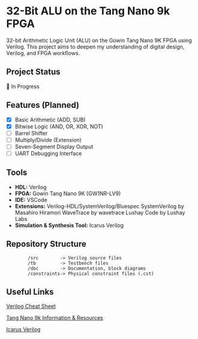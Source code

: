 # 32-Bit ALU on the Tang Nano 9k FPGA

32-bit Arithmetic Logic Unit (ALU) on the Gowin Tang Nano 9K FPGA using Verilog. This project aims to deepen my understanding of digital design, Verilog, and FPGA workflows.

## Project Status
🚧 In Progress

## Features (Planned)
- [x] Basic Arithmetic (ADD, SUB)
- [x] Bitwise Logic (AND, OR, XOR, NOT)
- [ ] Barrel Shifter
- [ ] Multiply/Divide (Extension)
- [ ] Seven-Segment Display Output
- [ ] UART Debugging Interface

## Tools
- **HDL:** Verilog
- **FPGA:** Gowin Tang Nano 9K (GW1NR-LV9)
- **IDE:** VSCode
- **Extensions:**
        Verilog-HDL/SystemVerilog/Bluespec SystemVerilog by Masahiro Hiramori
        WaveTrace by wavetrace
        Lushay Code by Lushay Labs
- **Simulation & Synthesis Tool:** Icarus Verilog

## Repository Structure
```
        /src        -> Verilog source files
        /tb         -> Testbench files
        /doc        -> Documentation, block diagrams
        /constraints-> Physical constraint files (.cst)
```
## Useful Links
[Verilog Cheat Sheet](https://cheatsheetshero.com/user/all/476-verilog-cheatsheet.pdf)

[Tang Nano 9k Information & Resources](https://wiki.sipeed.com/hardware/en/tang/Tang-Nano-9K/Nano-9K.html)

[Icarus Verilog](https://steveicarus.github.io/iverilog/)
